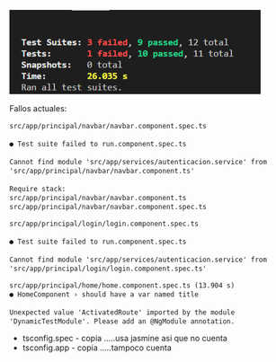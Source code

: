 ![](./src/assets/jest0.png)

Fallos actuales:

```
src/app/principal/navbar/navbar.component.spec.ts

● Test suite failed to run.component.spec.ts

Cannot find module 'src/app/services/autenticacion.service' from 'src/app/principal/navbar/navbar.component.ts'

Require stack:
src/app/principal/navbar/navbar.component.ts
src/app/principal/navbar/navbar.component.spec.ts
```

```
src/app/principal/login/login.component.spec.ts

● Test suite failed to run.component.spec.ts

Cannot find module 'src/app/services/autenticacion.service' from 'src/app/principal/login/login.component.spec.ts'
```

```
src/app/principal/home/home.component.spec.ts (13.904 s)
● HomeComponent › should have a var named title

Unexpected value 'ActivatedRoute' imported by the module 'DynamicTestModule'. Please add an @NgModule annotation.
```

- tsconfig.spec - copia .....usa jasmine asi que no cuenta
- tsconfig.app - copia .....tampoco cuenta
